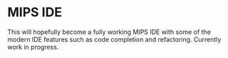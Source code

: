 # MIPS IDE

This will hopefully become a fully working MIPS IDE with some of the modern IDE
features such as code completion and refactoring. Currently work in progress.
